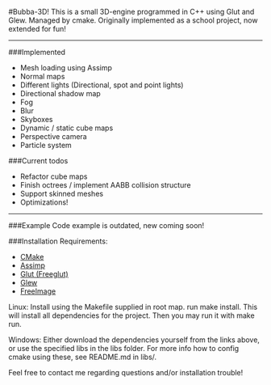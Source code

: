 #Bubba-3D!
This is a small 3D-engine programmed in C++
using Glut and Glew.  Managed by cmake.
Originally implemented as a school project, now extended for fun!

***  
###Implemented
* Mesh loading using Assimp
* Normal maps
* Different lights (Directional, spot and point lights)
* Directional shadow map
* Fog
* Blur
* Skyboxes
* Dynamic / static cube maps
* Perspective camera
* Particle system

###Current todos
* Refactor cube maps
* Finish octrees / implement AABB collision structure
* Support skinned meshes
* Optimizations!

***
###Example
Code example is outdated, new coming soon!

###Installation
Requirements:
* <a href="http://www.cmake.org/">CMake</a>
* <a href="http://assimp.sourceforge.net/">Assimp</a>
* <a href="http://freeglut.sourceforge.net/">Glut (Freeglut)</a>
* <a href="http://glew.sourceforge.net/">Glew</a>
* <a href="http://freeimage.sourceforge.net/">FreeImage</a><br />

Linux: Install using the Makefile supplied in root map. run make install. This will install all dependencies for the project. Then you may run it with make run.

Windows: Either download the dependencies yourself from the links above, or use the specified libs in the libs folder. For more info how to config cmake using these, see README.md in libs/. 

Feel free to contact me regarding questions and/or installation trouble!
